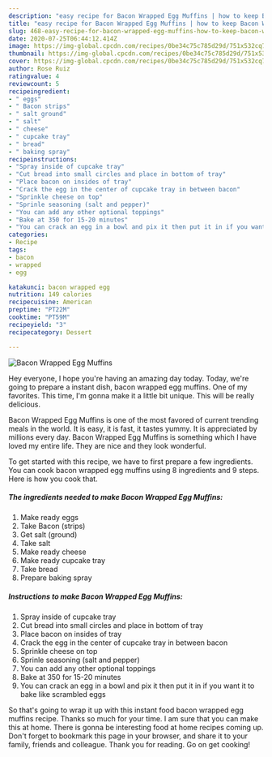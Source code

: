 ```yaml
---
description: "easy recipe for Bacon Wrapped Egg Muffins | how to keep Bacon Wrapped Egg Muffins"
title: "easy recipe for Bacon Wrapped Egg Muffins | how to keep Bacon Wrapped Egg Muffins"
slug: 468-easy-recipe-for-bacon-wrapped-egg-muffins-how-to-keep-bacon-wrapped-egg-muffins
date: 2020-07-25T06:44:12.414Z
image: https://img-global.cpcdn.com/recipes/0be34c75c785d29d/751x532cq70/bacon-wrapped-egg-muffins-recipe-main-photo.jpg
thumbnail: https://img-global.cpcdn.com/recipes/0be34c75c785d29d/751x532cq70/bacon-wrapped-egg-muffins-recipe-main-photo.jpg
cover: https://img-global.cpcdn.com/recipes/0be34c75c785d29d/751x532cq70/bacon-wrapped-egg-muffins-recipe-main-photo.jpg
author: Rose Ruiz
ratingvalue: 4
reviewcount: 5
recipeingredient:
- " eggs"
- " Bacon strips"
- " salt ground"
- " salt"
- " cheese"
- " cupcake tray"
- " bread"
- " baking spray"
recipeinstructions:
- "Spray inside of cupcake tray"
- "Cut bread into small circles and place in bottom of tray"
- "Place bacon on insides of tray"
- "Crack the egg in the center of cupcake tray in between bacon"
- "Sprinkle cheese on top"
- "Sprinle seasoning (salt and pepper)"
- "You can add any other optional toppings"
- "Bake at 350 for 15-20 minutes"
- "You can crack an egg in a bowl and pix it then put it in if you want it to bake like scrambled eggs"
categories:
- Recipe
tags:
- bacon
- wrapped
- egg

katakunci: bacon wrapped egg 
nutrition: 149 calories
recipecuisine: American
preptime: "PT22M"
cooktime: "PT59M"
recipeyield: "3"
recipecategory: Dessert

---
```



![Bacon Wrapped Egg Muffins](https://img-global.cpcdn.com/recipes/0be34c75c785d29d/751x532cq70/bacon-wrapped-egg-muffins-recipe-main-photo.jpg)

Hey everyone, I hope you're having an amazing day today. Today, we're going to prepare a instant dish, bacon wrapped egg muffins. One of my favorites. This time, I'm gonna make it a little bit unique. This will be really delicious.

Bacon Wrapped Egg Muffins is one of the most favored of current trending meals in the world. It is easy, it is fast, it tastes yummy. It is appreciated by millions every day. Bacon Wrapped Egg Muffins is something which I have loved my entire life. They are nice and they look wonderful.




To get started with this recipe, we have to first prepare a few ingredients. You can cook bacon wrapped egg muffins using 8 ingredients and 9 steps. Here is how you cook that.

<!--inarticleads1-->

##### The ingredients needed to make Bacon Wrapped Egg Muffins:

1. Make ready  eggs
1. Take  Bacon (strips)
1. Get  salt (ground)
1. Take  salt
1. Make ready  cheese
1. Make ready  cupcake tray
1. Take  bread
1. Prepare  baking spray




<!--inarticleads2-->

##### Instructions to make Bacon Wrapped Egg Muffins:

1. Spray inside of cupcake tray
1. Cut bread into small circles and place in bottom of tray
1. Place bacon on insides of tray
1. Crack the egg in the center of cupcake tray in between bacon
1. Sprinkle cheese on top
1. Sprinle seasoning (salt and pepper)
1. You can add any other optional toppings
1. Bake at 350 for 15-20 minutes
1. You can crack an egg in a bowl and pix it then put it in if you want it to bake like scrambled eggs




So that's going to wrap it up with this instant food bacon wrapped egg muffins recipe. Thanks so much for your time. I am sure that you can make this at home. There is gonna be interesting food at home recipes coming up. Don't forget to bookmark this page in your browser, and share it to your family, friends and colleague. Thank you for reading. Go on get cooking!
